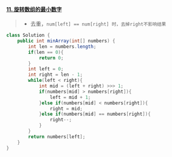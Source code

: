 #### [11. 旋转数组的最小数字](https://leetcode-cn.com/problems/xuan-zhuan-shu-zu-de-zui-xiao-shu-zi-lcof/)

> - 去重，`num[left] == num[right] 时，去掉right不影响结果`

```java
class Solution {
    public int minArray(int[] numbers) {
        int len = numbers.length;
        if(len == 0){
            return 0;
        }
        int left = 0;
        int right = len - 1;
        while(left < right){
            int mid = (left + right) >>> 1;
            if(numbers[mid] > numbers[right]){
                left = mid + 1;
            }else if(numbers[mid] < numbers[right]){
                right = mid;
            }else if(numbers[mid] == numbers[right]){
                right--;
            }
        }
        return numbers[left];
    }
}
```


